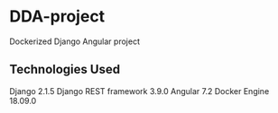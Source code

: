 # DDA-project
Dockerized Django Angular project

## Technologies Used
Django 2.1.5
Django REST framework 3.9.0
Angular 7.2
Docker Engine 18.09.0
